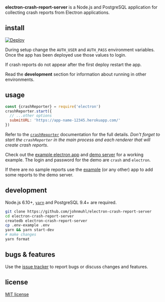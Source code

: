 **electron-crash-report-server** is a Node.js and PostgreSQL application for
collecting crash reports from Electron applications.

## install

[![Deploy][deploy-img]][deploy-url]

During setup change the `AUTH_USER` and `AUTH_PASS` environment variables. Once
the app has been deployed use those values to login.

If crash reports do not appear after the first deploy restart the app.

Read the **development** section for information about running in other
environments.

## usage

~~~ javascript
const {crashReporter} = require('electron')
crashReporter.start({
  // ...other options
  submitURL: 'https://app-name-12345.herokuapp.com/'
})
~~~

Refer to the [`crashReporter`][docs] documentation for the full details. _Don't
forget to start the `crashReporter` in the main process and each renderer that
will create crash reports_.

Check out the [example electron app][example] and [demo server][demo] for a
working example. The login and password for the demo are `crash` and `electron`.

If there are no sample reports use the [example] (or any other) app to add some
reports to the demo server.

## development

Node.js 6.10+, [`yarn`][yarn] and PostgreSQL 9.4+ are required.

~~~ sh
git clone https://github.com/johnmuhl/electron-crash-report-server
cd electron-crash-report-server
createdb electron-crash-report-server
cp .env-example .env
yarn && yarn start-dev
# make changes
yarn format
~~~

## bugs & features

Use the [issue tracker][issues] to report bugs or discuss changes and features.

## license

[MIT license][license]

[deploy-img]: https://www.herokucdn.com/deploy/button.svg
[deploy-url]: https://heroku.com/deploy
[docs]: http://electron.atom.io/docs/api/crash-reporter/
[example]: https://github.com/johnmuhl/electron-bomb
[demo]: https://pacific-falls-32011.herokuapp.com/
[issues]: https://github.com/johnmuhl/electron-crash-report-server/issues
[license]: https://github.com/johnmuhl/electron-crash-report-server/blob/master/LICENSE
[yarn]: https://yarnpkg.com/en/docs/install
